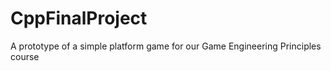 CppFinalProject
===============

A prototype of a simple platform game for our Game Engineering Principles course
